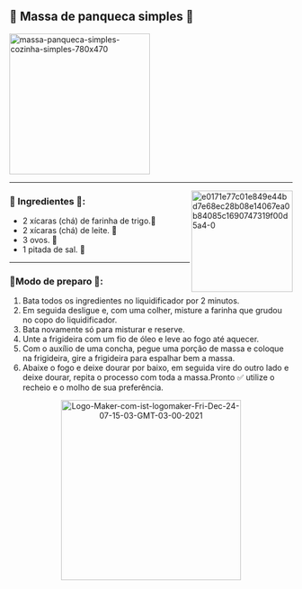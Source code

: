 ## 🔵 Massa de panqueca simples 🥞
<a href="https://ibb.co/ZmmzJdw">
 <img height= "250" src="https://i.ibb.co/xHHqshc/massa-panqueca-simples-cozinha-simples-780x470.jpg" alt="massa-panqueca-simples-cozinha-simples-780x470" border="0" /></a>

--- 
 <a href="https://imgbb.com/"><img align= "right" height= "180" src="https://i.ibb.co/Fn5FzDx/e0171e77c01e849e44bd7e68ec28b08e14067ea0b84085c1690747319f00d5a4-0.png" alt="e0171e77c01e849e44bd7e68ec28b08e14067ea0b84085c1690747319f00d5a4-0" border="0" /></a>
### 🔸 Ingredientes 📝:

- 2 xícaras (chá) de farinha de trigo.🌾 
- 2 xícaras (chá) de leite. 🥛
- 3 ovos. 🥚
- 1 pitada de sal. 🧂

----

### 🔸Modo de preparo 💬:

1. Bata todos os ingredientes no liquidificador por 2 minutos.
2. Em seguida desligue e, com uma colher, misture a farinha que grudou no copo do liquidificador.
3. Bata novamente só para misturar e reserve.
4. Unte a frigideira com um fio de óleo e leve ao fogo até aquecer.
5. Com o auxílio de uma concha, pegue uma porção de massa e coloque na frigideira, gire a frigideira para espalhar bem a massa.
6. Abaixe o fogo e deixe dourar por baixo, em seguida vire do outro lado e deixe dourar, repita o processo com toda a massa.Pronto ✅ utilize o recheio e o molho de sua preferência.

<div align= "center">
   <a href="https://ibb.co/sKbGLL7">
     <img height= "320" src="https://i.ibb.co/3p4qttK/Logo-Maker-com-ist-logomaker-Fri-Dec-24-07-15-03-GMT-03-00-2021.png" alt="Logo-Maker-com-ist-logomaker-Fri-Dec-24-07-15-03-GMT-03-00-2021" border="0" /></a>
</div>
